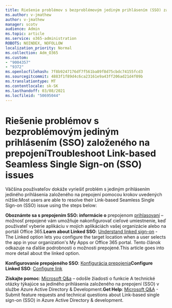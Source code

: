 ```yaml
---
title: Riešenie problémov s bezproblémovým jediným prihlásením (SSO) založeného na prepojení
ms.author: v-jmathew
author: v-jmathew
manager: scotv
audience: Admin
ms.topic: article
ms.service: o365-administration
ROBOTS: NOINDEX, NOFOLLOW
localization_priority: Normal
ms.collection: Adm_O365
ms.custom:
- "9004357"
- "9372"
ms.openlocfilehash: 7f8b9247176df7f561ba89f8d75cbdc74155fcd3
ms.sourcegitcommit: 4883f1f89d4c6ca23161e9a43ff206ad21d4f09b
ms.translationtype: MT
ms.contentlocale: sk-SK
ms.lasthandoff: 03/08/2021
ms.locfileid: "50695044"
---
```

# <a name="troubleshoot-link-based-seamless-single-sign-on-sso-issues"></a><span data-ttu-id="c59a6-102">Riešenie problémov s bezproblémovým jediným prihlásením (SSO) založeného na prepojení</span><span class="sxs-lookup"><span data-stu-id="c59a6-102">Troubleshoot Link-based Seamless Single Sign-on (SSO) issues</span></span>

<span data-ttu-id="c59a6-103">Väčšina používateľov dokáže vyriešiť problém s jediným prihlásením jediného prihlásenia založeného na prepojení pomocou krokov uvedených nižšie:</span><span class="sxs-lookup"><span data-stu-id="c59a6-103">Most users are able to resolve their Link-based Seamless Single Sign-on (SSO) issue using the steps below:</span></span>

<span data-ttu-id="c59a6-104">**Oboznámte sa s prepojením SSO: informácie o** prepojenom [prihlasovaní](https://docs.microsoft.com/azure/active-directory/manage-apps/configure-linked-sign-on) – možnosť prepojené vám umožňuje nakonfigurovať cieľové umiestnenie, keď používateľ vyberie aplikáciu v mojich aplikáciách vašej organizácie alebo na portáli Office 365.</span><span class="sxs-lookup"><span data-stu-id="c59a6-104">**Learn about Linked SSO**: [Understand linked sign-on](https://docs.microsoft.com/azure/active-directory/manage-apps/configure-linked-sign-on) - The Linked option lets you configure the target location when a user selects the app in your organization's My Apps or Office 365 portal.</span></span> <span data-ttu-id="c59a6-105">Tento článok odkazuje na ďalšie podrobnosti o možnosti prepojené.</span><span class="sxs-lookup"><span data-stu-id="c59a6-105">This article goes into more detail about the linked option.</span></span>

<span data-ttu-id="c59a6-106">**Konfigurovanie prepojeného SSO**: [Konfigurácia prepojenia](https://docs.microsoft.com/azure/active-directory/manage-apps/configure-linked-sign-on#configure-link)</span><span class="sxs-lookup"><span data-stu-id="c59a6-106">**Configure Linked SSO**: [Configure link](https://docs.microsoft.com/azure/active-directory/manage-apps/configure-linked-sign-on#configure-link)</span></span>

<span data-ttu-id="c59a6-107">**Získajte pomoc**: [Microsoft Q&a](https://docs.microsoft.com/answers/topics/azure-ad-single-sign-on.html) – odošle žiadosti o funkcie A technické otázky týkajúce sa jediného prihlásenia založeného na prepojení (SSO) v službe Azure Active Directory & Development.</span><span class="sxs-lookup"><span data-stu-id="c59a6-107">**Get Help**: [Microsoft Q&A](https://docs.microsoft.com/answers/topics/azure-ad-single-sign-on.html) - Submit feature requests and technical questions about Link-based single sign-on (SSO) in Azure Active Directory & development.</span></span>
